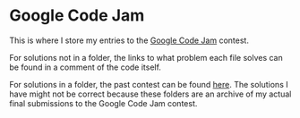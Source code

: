 # Google Code Jam #
This is where I store my entries to the [Google Code Jam](https://code.google.com/codejam) contest.

For solutions not in a folder, the links to what problem each file solves can be found in a comment of the code itself.

For solutions in a folder, the past contest can be found [here](https://code.google.com/codejam/contests.html). The solutions I have might not be correct because these folders are an archive of my actual final submissions to the Google Code Jam contest.